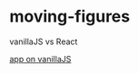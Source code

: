 # moving-figures
vanillaJS vs React

[app on vanillaJS](https://vanillajs-moving-figures.netlify.app/)
